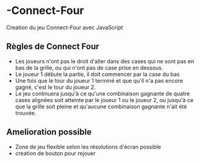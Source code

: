 # -Connect-Four
Creation du jeu Connect-Four avec JavaScript

## Règles de Connect Four
* Les joueurs n'ont pas le droit d'aller dans des cases qui ne sont pas en bas de la grille, ou qui n'ont pas de case prise en dessous.
* Le joueur 1 débute la partie, il doit commencer par la case du bas
* Une fois que le tour du joueur 1 terminé et que qu'il n'a pas encore gagné, c'est le tour du joueur 2.
* Le jeu continuera jusqu'à ce qu'une combinaison gagnante de quatre cases alignées soit atteinte par le joueur 1 ou le joueur 2, ou jusqu'à ce que la grille soit pleine et qu'aucune combinaison gagnante n'ait été trouvée.

## Amelioration possible
* Zone de jeu flexible selon les résolutions d'écran possible
* creation de bouton pour rejouer
